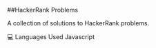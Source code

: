 ##HackerRank Problems

A collection of solutions to HackerRank problems.

💻 Languages Used
Javascript

